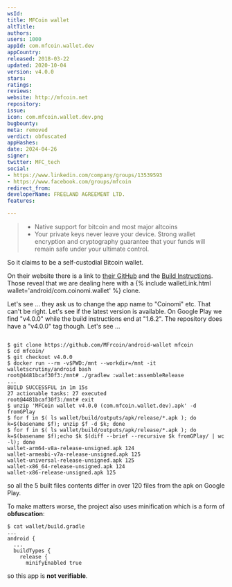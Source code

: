 ```yaml
---
wsId: 
title: MFCoin wallet
altTitle: 
authors: 
users: 1000
appId: com.mfcoin.wallet.dev
appCountry: 
released: 2018-03-22
updated: 2020-10-04
version: v4.0.0
stars: 
ratings: 
reviews: 
website: http://mfcoin.net
repository: 
issue: 
icon: com.mfcoin.wallet.dev.png
bugbounty: 
meta: removed
verdict: obfuscated
appHashes: 
date: 2024-04-26
signer: 
twitter: MFC_tech
social:
- https://www.linkedin.com/company/groups/13539593
- https://www.facebook.com/groups/mfcoin
redirect_from: 
developerName: FREELAND AGREEMENT LTD.
features: 

---
```


> * Native support for bitcoin and most major altcoins
> * Your private keys never leave your device. Strong wallet encryption and
    cryptography guarantee that your funds will remain safe under your ultimate control.

So it claims to be a self-custodial Bitcoin wallet.

On their website there is a link to [their GitHub](https://github.com/MFrcoin/android-wallet)
and the [Build Instructions](https://github.com/MFrcoin/android-wallet/blob/master/Build.md).
Those reveal that we are dealing here with a {% include walletLink.html wallet='android/com.coinomi.wallet' %}
clone.

Let's see ... they ask us to change the app name to "Coinomi" etc. That can't be
right. Let's see if the latest version is available. On Google Play we find
"v4.0.0" while the build instructions end at "1.6.2". The repository does have
a "v4.0.0" tag though. Let's see ...

```

$ git clone https://github.com/MFrcoin/android-wallet mfcoin
$ cd mfcoin/
$ git checkout v4.0.0 
$ docker run --rm -v$PWD:/mnt --workdir=/mnt -it walletscrutiny/android bash
root@4481bcaf30f3:/mnt# ./gradlew :wallet:assembleRelease
...
BUILD SUCCESSFUL in 1m 15s
27 actionable tasks: 27 executed
root@4481bcaf30f3:/mnt# exit
$ unzip 'MFCoin wallet v4.0.0 (com.mfcoin.wallet.dev).apk' -d fromGPlay
$ for f in $( ls wallet/build/outputs/apk/release/*.apk ); do k=$(basename $f); unzip $f -d $k; done
$ for f in $( ls wallet/build/outputs/apk/release/*.apk ); do k=$(basename $f);echo $k $(diff --brief --recursive $k fromGPlay/ | wc -l); done
wallet-arm64-v8a-release-unsigned.apk 124
wallet-armeabi-v7a-release-unsigned.apk 125
wallet-universal-release-unsigned.apk 125
wallet-x86_64-release-unsigned.apk 124
wallet-x86-release-unsigned.apk 125
```

so all the 5 built files contents differ in over 120 files from the apk on Google Play.

To make matters worse, the project also uses minification which is a form of
**obfuscation**:

```
$ cat wallet/build.gradle
...
android {
  ...
  buildTypes {
    release {
      minifyEnabled true
```

so this app is **not verifiable**.
